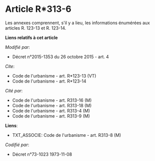 # Article R*313-6

Les annexes comprennent, s'il y a lieu, les informations énumérées aux articles R. 123-13 et R. 123-14.

**Liens relatifs à cet article**

_Modifié par_:

  - Décret n°2015-1353 du 26 octobre 2015 - art. 4

_Cite_:

  - Code de l'urbanisme - art. R*123-13 (VT)
  - Code de l'urbanisme - art. R*123-14

_Cité par_:

  - Code de l'urbanisme - art. R313-16 (M)
  - Code de l'urbanisme - art. R313-18 (M)
  - Code de l'urbanisme - art. R313-4 (M)
  - Code de l'urbanisme - art. R313-9 (M)

**Liens**:

  - TXT_ASSOCIE: Code de l'urbanisme - art. R313-8 (M)

_Codifié par_:

  - Décret n°73-1023 1973-11-08

